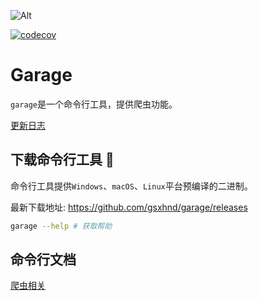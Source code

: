 ![Alt](https://repobeats.axiom.co/api/embed/a600b32115176854e9ab824307882a9350d5d9de.svg "Repobeats analytics image")

[![codecov](https://codecov.io/gh/gsxhnd/garage/branch/master/graph/badge.svg?token=6EAEPP8LT7)](https://codecov.io/gh/gsxhnd/garage)

# Garage

`garage`是一个命令行工具，提供爬虫功能。

[更新日志](./CHANGELOG.md)

## 下载命令行工具 🔧

命令行工具提供`Windows`、`macOS`、`Linux`平台预编译的二进制。

最新下载地址: <https://github.com/gsxhnd/garage/releases>

```bash
garage --help # 获取帮助
```

## 命令行文档

[爬虫相关](./docs/crawl.md)

